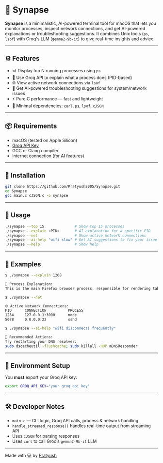 # 🧠 Synapse

**Synapse** is a minimalistic, AI-powered terminal tool for macOS that lets you monitor processes, inspect network connections, and get AI-powered explanations or troubleshooting suggestions. It combines Unix tools (`ps`, `lsof`) with Groq's LLM (`gemma2-9b-it`) to give real-time insights and advice.

---

## ⚙️ Features

- 📊 Display top N running processes using `ps`
- 🤖 Use Groq API to explain what a process does (PID-based)
- 🌐 View active network connections via `lsof`
- 🔧 Get AI-powered troubleshooting suggestions for system/network issues
- ⚡ Pure C performance — fast and lightweight
- 🔐 Minimal dependencies: `curl`, `ps`, `lsof`, `cJSON`

---

## 📦 Requirements

- macOS (tested on Apple Silicon)
- [Groq API Key](https://console.groq.com/)
- GCC or Clang compiler
- Internet connection (for AI features)

---

## 🔧 Installation

```bash
git clone https://github.com/Pratyush2005/Synapse.git
cd Synapse
gcc main.c cJSON.c -o synapse
```

---

## 🚀 Usage

```bash
./synapse --top 15              # Show top 15 processes
./synapse --explain <PID>       # AI explanation for a specific PID
./synapse --net                 # Show active network connections
./synapse --ai-help "wifi slow" # Get AI suggestions to fix your issue
./synapse --help                # Show help
```

---

## 🧠 Examples

```bash
$ ./synapse --explain 1208

🧠 Process Explanation:
This is the main Firefox browser process, responsible for rendering tabs and UI.

$ ./synapse --net

🌐 Active Network Connections:
PID      CONNECTION          PROCESS   
1234     127.0.0.1:3000      node      
5678     0.0.0.0:22          sshd      

$ ./synapse --ai-help "wifi disconnects frequently"

🔧 Recommended Actions:
Try restarting your DNS resolver:
sudo dscacheutil -flushcache; sudo killall -HUP mDNSResponder
```

---

## 🔐 Environment Setup

You **must** export your Groq API key:

```bash
export GROQ_API_KEY="your_groq_api_key"
```

---

## 🛠️ Developer Notes

- `main.c` — CLI logic, Groq API calls, process & network handling
- `handle_streamed_response()` handles real-time output from streaming API
- Uses `cJSON` for parsing responses
- Uses `curl` to call Groq’s `gemma2-9b-it` LLM

---


Made with 💻 by [Pratyush](https://github.com/Pratyush2005)
